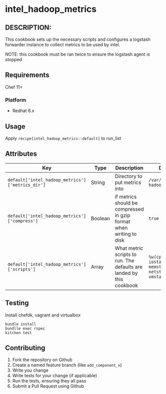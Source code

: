 intel_hadoop_metrics
=======

## DESCRIPTION:

This cookbook sets up the necessary scripts and configures a logstash forwarder instance to collect metrics to be used by intel. 

NOTE: this cookbook must be ran twice to ensure the logstash agent is stopped

## Requirements

Chef 11+

### Platform

*  Redhat 6.x

## Usage

Apply `recipe[intel_hadoop_metrics::default]` to run_list 


## Attributes

|Key|Type|Description|Default|
|---|----|-----------|-------|
| `default['intel_hadoop_metrics']['metrics_dir']` | String | Directory to put metrics into | `/var/log/intel-hadoop-metrics/` |
| `default['intel_hadoop_metrics']['compress']` | Boolean | if metrics should be compressed in gzip format when writing to disk | `true` |
| `default['intel_hadoop_metrics']['scripts']` | Array | What metric scripts to run. The defaults are landed by this cookbook | `%w(cpustat iostat jvms memstat mpstat netstat perf vmstat)` |


## Testing

Install chefdk, vagrant and virtualbox

```
bundle install
bundlle exec rspec
kitchen test
```

## Contributing

1. Fork the repository on Github
2. Create a named feature branch (like `add_component_x`)
3. Write you change
4. Write tests for your change (if applicable)
5. Run the tests, ensuring they all pass
6. Submit a Pull Request using Github
